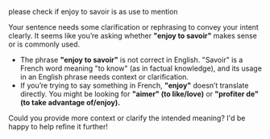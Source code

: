 please check if enjoy to savoir is as use to mention

Your sentence needs some clarification or rephrasing to convey your intent clearly. It seems like you’re asking whether **"enjoy to savoir"** makes sense or is commonly used. 

- The phrase **"enjoy to savoir"** is not correct in English. "Savoir" is a French word meaning "to know" (as in factual knowledge), and its usage in an English phrase needs context or clarification. 
- If you’re trying to say something in French, **"enjoy"** doesn’t translate directly. You might be looking for **"aimer" (to like/love)** or **"profiter de" (to take advantage of/enjoy).**

Could you provide more context or clarify the intended meaning? I'd be happy to help refine it further!
